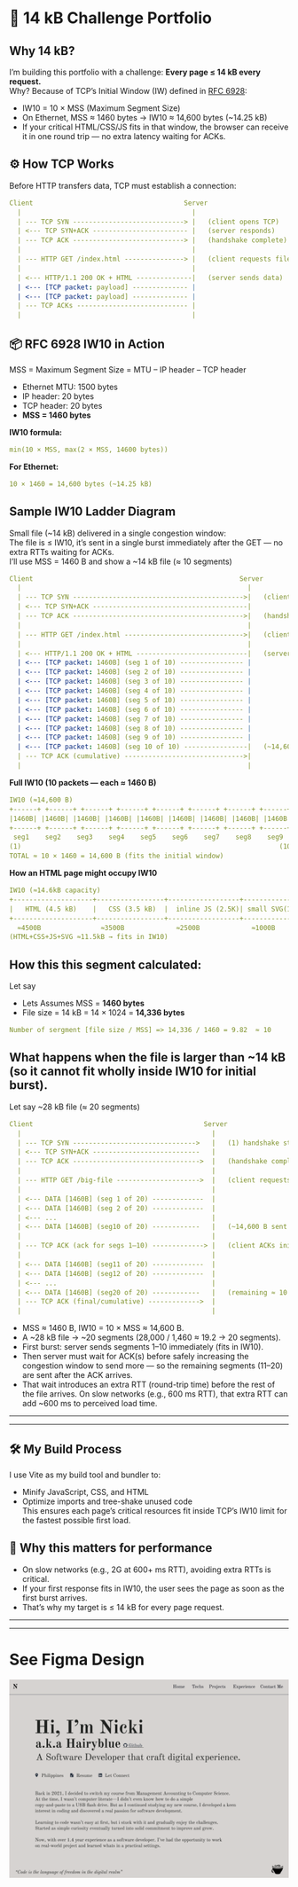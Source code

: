 # 📄 14 kB Challenge Portfolio

## Why 14 kB?
I’m building this portfolio with a challenge: **Every page ≤ 14 kB every request.**\
Why? Because of TCP’s Initial Window (IW) defined in [RFC 6928](https://www.rfc-editor.org/rfc/rfc6928):
- IW10 = 10 × MSS (Maximum Segment Size)
- On Ethernet, MSS ≈ 1460 bytes → IW10 ≈ 14,600 bytes (~14.25 kB)
- If your critical HTML/CSS/JS fits in that window, the browser can receive it in one round trip — no extra latency waiting for ACKs.

## ⚙ How TCP Works
Before HTTP transfers data, TCP must establish a connection:
```yaml
Client                                      Server
  |                                           |
  | --- TCP SYN ----------------------------> |   (client opens TCP)
  | <--- TCP SYN+ACK ------------------------ |   (server responds)
  | --- TCP ACK ----------------------------> |   (handshake complete)
  |                                           |
  | --- HTTP GET /index.html ---------------> |   (client requests file)
  |                                           |
  | <--- HTTP/1.1 200 OK + HTML --------------|   (server sends data)
  | <--- [TCP packet: payload] -------------- |
  | <--- [TCP packet: payload] -------------- |
  | --- TCP ACKs ---------------------------- |
  |                                           |
```

## 📦 RFC 6928 IW10 in Action
MSS = Maximum Segment Size = MTU – IP header – TCP header
- Ethernet MTU: 1500 bytes
- IP header: 20 bytes
- TCP header: 20 bytes
- **MSS = 1460 bytes**

**IW10 formula:**
```yaml
min(10 × MSS, max(2 × MSS, 14600 bytes))
```
**For Ethernet:**
```yaml
10 × 1460 = 14,600 bytes (~14.25 kB)
```

## Sample IW10 Ladder Diagram
Small file (~14 kB) delivered in a single congestion window:\
The file is ≤ IW10, it’s sent in a single burst immediately after the GET — no extra RTTs waiting for ACKs.\
I’ll use MSS = 1460 B and show a ~14 kB file (≈ 10 segments) 

```yaml
Client                                                    Server
  |                                                         |
  | --- TCP SYN ------------------------------------------->|   (client opens TCP)
  | <--- TCP SYN+ACK ---------------------------------------|
  | --- TCP ACK ------------------------------------------->|   (handshake complete)
  |                                                         |
  | --- HTTP GET /index.html ------------------------------>|   (client requests file)
  |                                                         |
  | <--- HTTP/1.1 200 OK + HTML ----------------------------|   (server sends file in IW10)
  | <--- [TCP packet: 1460B] (seg 1 of 10) ---------------- |
  | <--- [TCP packet: 1460B] (seg 2 of 10) ---------------- |
  | <--- [TCP packet: 1460B] (seg 3 of 10) ---------------- |
  | <--- [TCP packet: 1460B] (seg 4 of 10) ---------------- |
  | <--- [TCP packet: 1460B] (seg 5 of 10) ---------------- |
  | <--- [TCP packet: 1460B] (seg 6 of 10) ---------------- |
  | <--- [TCP packet: 1460B] (seg 7 of 10) ---------------- |
  | <--- [TCP packet: 1460B] (seg 8 of 10) ---------------- |
  | <--- [TCP packet: 1460B] (seg 9 of 10) ---------------- |
  | <--- [TCP packet: 1460B] (seg 10 of 10) ----------------|   (~14,600B sent immediately)
  | --- TCP ACK (cumulative) ------------------------------>|
  |                                                         |
```
**Full IW10 (10 packets — each ≈ 1460 B)**
```yaml
IW10 (≈14,600 B)
+------+ +------+ +------+ +------+ +------+ +------+ +------+ +------+ +------+ +------+
|1460B| |1460B| |1460B| |1460B| |1460B| |1460B| |1460B| |1460B| |1460B| |1460B|
+------+ +------+ +------+ +------+ +------+ +------+ +------+ +------+ +------+ +------+
 seg1    seg2    seg3    seg4    seg5    seg6    seg7    seg8    seg9    seg10
(1)                                                                 (10)
TOTAL ≈ 10 × 1460 = 14,600 B (fits the initial window)
```
**How an HTML page might occupy IW10**
```yaml
IW10 (≈14.6kB capacity)
+--------------------+-----------------+------------------+------------------+-------+
|   HTML (4.5 kB)    |   CSS (3.5 kB)  |  inline JS (2.5K)| small SVG(1kB) | spare |
+--------------------+-----------------+------------------+------------------+-------+
  ≈4500B               ≈3500B             ≈2500B             ≈1000B          ≈3100B
(HTML+CSS+JS+SVG ≈11.5kB → fits in IW10)
```

## How this this segment calculated:
Let say
- Lets Assumes MSS = **1460 bytes**
- File size = 14 kB = 14 × 1024 = **14,336 bytes**
```yaml
Number of sergment [file size / MSS] => 14,336 / 1460 = 9.82  ≈ 10
```

## What happens when the file is larger than ~14 kB (so it cannot fit wholly inside IW10 for initial burst).
Let say ~28 kB file (≈ 20 segments) 
```yaml
Client                                           Server
  |                                                |
  | --- TCP SYN ------------------------------->   |   (1) handshake start
  | <--- TCP SYN+ACK ---------------------------   |
  | --- TCP ACK -------------------------------->  |   (handshake complete)
  |                                                |
  | --- HTTP GET /big-file --------------------->  |   (client requests file)
  |                                                |
  | <--- DATA [1460B] (seg 1 of 20) -------------  |
  | <--- DATA [1460B] (seg 2 of 20) -------------  |
  | <--- ...                                       |
  | <--- DATA [1460B] (seg10 of 20) ------------   |   (~14,600 B sent = IW10)
  |                                                |
  | --- TCP ACK (ack for segs 1–10) -------------> |   (client ACKs initial window)
  |                                                |
  | <--- DATA [1460B] (seg11 of 20) -------------  |
  | <--- DATA [1460B] (seg12 of 20) -------------  |
  | <--- ...                                       |
  | <--- DATA [1460B] (seg20 of 20) ------------   |   (remaining ≈ 10 segments sent after ACK)
  | --- TCP ACK (final/cumulative) ------------->  |
  |                                                |
```

- MSS ≈ 1460 B, IW10 = 10 × MSS ≈ 14,600 B.
- A ~28 kB file → ~20 segments (28,000 / 1,460 ≈ 19.2 → 20 segments).
- First burst: server sends segments 1–10 immediately (fits in IW10).
- Then server must wait for ACK(s) before safely increasing the congestion window to send more — so the remaining segments (11–20) are sent after the ACK arrives.
- That wait introduces an extra RTT (round-trip time) before the rest of the file arrives. On slow networks (e.g., 600 ms RTT), that extra RTT can add ~600 ms to perceived load time.

---
---
## 🛠 My Build Process
I use Vite as my build tool and bundler to:
- Minify JavaScript, CSS, and HTML
- Optimize imports and tree-shake unused code\
This ensures each page’s critical resources fit inside TCP’s IW10 limit for the fastest possible first load.

## 🚀 Why this matters for performance
- On slow networks (e.g., 2G at 600+ ms RTT), avoiding extra RTTs is critical.
- If your first response fits in IW10, the user sees the page as soon as the first burst arrives.
- That’s why my target is ≤ 14 kB for every page request.
---
---
# See Figma Design
![HOME](../../assets/portfolio/Home.png)